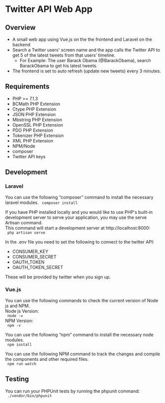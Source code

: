# Twitter API Web App

## Overview

- A small web app using Vue.js on the the frontend and Laravel on the backend
- Search a Twitter users' screen name and the app calls the Twitter API to get 5 of the latest tweets from that users’ timeline.  
    - For Example: The user Barack Obama (@BarackObama), search BarackObama to get his latest tweets.
- The frontend is set to auto refresh (update new tweets) every 3 minutes.

## Requirements

- PHP >= 7.1.3
- BCMath PHP Extension
- Ctype PHP Extension
- JSON PHP Extension
- Mbstring PHP Extension
- OpenSSL PHP Extension
- PDO PHP Extension
- Tokenizer PHP Extension
- XML PHP Extension
- NPM/Node
- composer
- Twitter API keys

## Development

### Laravel

You can use the following “composer” command to install the necessary laravel modules. 
<code>
composer install
</code>

If you have PHP installed locally and you would like to use PHP's built-in development server to serve your application, you may use the serve Artisan command.  
This command will start a development server at http://localhost:8000:  
<code>
php artisan serve
</code>

In the .env file you need to set the following to connect to the twitter API:
- CONSUMER_KEY  
- CONSUMER_SECRET  
- OAUTH_TOKEN  
- OAUTH_TOKEN_SECRET  

These will be provided by twitter when you sign up.

### Vue.js
You can use the following commands to check the current version of Node js and NPM.  
Node js Version:  
<code>
node -v
</code>    
NPM Version:  
<code>
npm -v
</code>  

You can use the following “npm” command to install the necessary node modules.  
<code>
npm install
</code>

You can use the following NPM command to track the changes and compile the components and other required files.  
<code>
npm run watch
</code>

## Testing 

You can run your PHPUnit tests by running the phpunit command:  
<code>
./vendor/bin/phpunit
</code>
